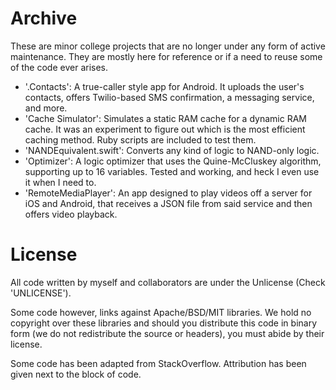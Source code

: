 # Archive
These are minor college projects that are no longer under any form of active maintenance. They are mostly here for reference or if a need to reuse some of the code ever arises.

* '.Contacts': A true-caller style app for Android. It uploads the user's contacts, offers Twilio-based SMS confirmation, a messaging service, and more.
* 'Cache Simulator': Simulates a static RAM cache for a dynamic RAM cache. It was an experiment to figure out which is the most efficient caching method. Ruby scripts are included to test them.
* 'NANDEquivalent.swift': Converts any kind of logic to NAND-only logic.
* 'Optimizer': A logic optimizer that uses the Quine-McCluskey algorithm, supporting up to 16 variables. Tested and working, and heck I even use it when I need to.
* 'RemoteMediaPlayer': An app designed to play videos off a server for iOS and Android, that receives a JSON file from said service and then offers video playback.

# License
All code written by myself and collaborators are under the Unlicense (Check 'UNLICENSE').

Some code however, links against Apache/BSD/MIT libraries. We hold no copyright over these libraries and should you distribute this code in binary form (we do not redistribute the source or headers), you must abide by their license.

Some code has been adapted from StackOverflow. Attribution has been given next to the block of code.